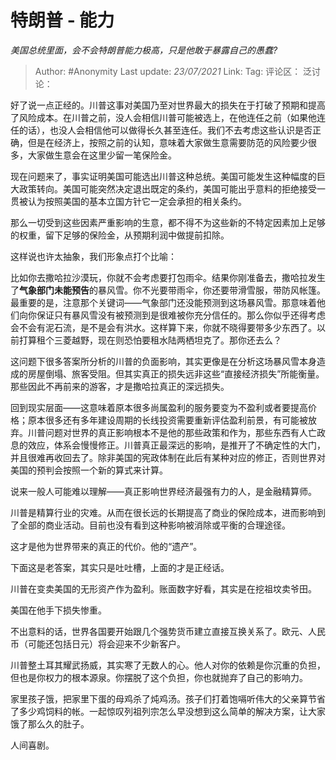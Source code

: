 # 特朗普 - 能力
*美国总统里面，会不会特朗普能力极高，只是他敢于暴露自己的愚蠢?*

> Author: #Anonymity
> Last update: *23/07/2021*
> Link:
> Tag:
> 评论区：
> 泛讨论：

好了说一点正经的。川普这事对美国乃至对世界最大的损失在于打破了预期和提高了风险成本。在川普之前，没人会相信川普可能被选上，在他连任之前（如果他连任的话），也没人会相信他可以做得长久甚至连任。我们不去考虑这些认识是否正确，但是在经济上，按照之前的认知，意味着大家做生意需要防范的风险要少很多，大家做生意会在这里少留一笔保险金。

现在问题来了，事实证明美国可能选出川普这种总统。美国可能发生这种幅度的巨大政策转向。美国可能突然决定退出既定的条约，美国可能出乎意料的拒绝接受一贯被认为按照美国的基本立国方针它一定会承担的相关条约。

那么一切受到这些因素严重影响的生意，都不得不为这些新的不特定因素加上足够的权重，留下足够的保险金，从预期利润中做提前扣除。

这样说也许太抽象，我们形象点打个比喻：

比如你去撒哈拉沙漠玩，你就不会考虑要打包雨伞。结果你刚准备去，撒哈拉发生了**气象部门未能预告**的暴风雪。你不光要带雨伞，你还要带滑雪服，带防风帐篷。最重要的是，注意那个关键词——气象部门还没能预测到这场暴风雪。那意味着他们向你保证只有暴风雪没有被预测到是很难被你充分信任的。那么你似乎还得考虑会不会有泥石流，是不是会有洪水。这样算下来，你就不晓得要带多少东西了。以前打算租个三菱越野，现在则恐怕要租水陆两栖坦克了。那你还去么？

这问题下很多答案所分析的川普的负面影响，其实更像是在分析这场暴风雪本身造成的房屋倒塌、旅客受阻。但其实真正的损失远非这些“直接经济损失”所能衡量。那些因此不再前来的游客，才是撒哈拉真正的深远损失。

回到现实层面——这意味着原本很多尚属盈利的服务要变为不盈利或者要提高价格；原本很多还有多年建设周期的长线投资需要重新评估盈利前景，有可能被放弃。川普问题对世界的真正影响根本不是他的那些政策和作为，那些东西有人亡政息的效应，体系会慢慢修正。川普真正最深远的影响，是推开了不确定性的大门，并且很难再收回去了。除非美国的宪政体制在此后有某种对应的修正，否则世界对美国的预判会按照一个新的算式来计算。

说来一般人可能难以理解——真正影响世界经济最强有力的人，是金融精算师。

川普是精算行业的灾难。从而在很长远的长期提高了商业的保险成本，进而影响到了全部的商业活动。目前也没有看到这种影响被消除或平衡的合理途径。

这才是他为世界带来的真正的代价。他的“遗产”。

下面这是老答案，其实只是吐吐槽，上面的才是正经话。

川普在变卖美国的无形资产作为盈利。账面数字好看，其实是在挖祖坟卖爷田。

美国在他手下损失惨重。

不出意料的话，世界各国要开始跟几个强势货币建立直接互换关系了。欧元、人民币（可能还包括日元）将会迎来不少新客户。

川普整土耳其耀武扬威，其实寒了无数人的心。他人对你的依赖是你沉重的负担，但也是你权力的根本源泉。你摆脱了这个负担，你也就抛弃了自己的影响力。

家里孩子饿，把家里下蛋的母鸡杀了炖鸡汤。孩子们打着饱嗝听伟大的父亲算节省了多少鸡饲料的帐。一起惊叹列祖列宗怎么早没想到这么简单的解决方案，让大家饿了那么久的肚子。

人间喜剧。
